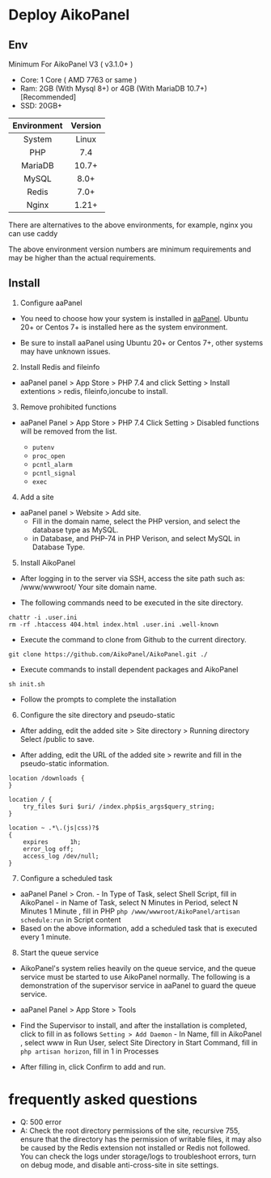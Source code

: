 # Deploy AikoPanel

## Env

Minimum For AikoPanel V3 ( v3.1.0+ )
- Core: 1 Core ( AMD 7763 or same )
- Ram: 2GB (With Mysql 8+) or 4GB (With MariaDB 10.7+) [Recommended]
- SSD: 20GB+


|  Environment  |       Version        |
| :-----------: | :------------------: |
|    System     |        Linux         |
|      PHP      |         7.4          |
|   MariaDB     |        10.7+         |
|    MySQL      |         8.0+         |
|     Redis     |         7.0+         |
|     Nginx     |        1.21+         |

There are alternatives to the above environments, for example, nginx you can use caddy

The above environment version numbers are minimum requirements and may be higher than the actual requirements.

## Install

1. Configure aaPanel

- You need to choose how your system is installed in [aaPanel](https://www.aapanel.com/new/download.html#install). Ubuntu 20+ or Centos 7+ is installed here as the system environment.

- Be sure to install aaPanel using Ubuntu 20+ or Centos 7+, other systems may have unknown issues.

2. Install Redis and fileinfo

- aaPanel panel > App Store > PHP 7.4 and click Setting > Install extentions > redis, fileinfo,ioncube to install.

3. Remove prohibited functions

- aaPanel Panel > App Store > PHP 7.4 Click Setting > Disabled functions will be removed from the list.

  - `putenv`
  - `proc_open`
  - `pcntl_alarm`
  - `pcntl_signal`
  - `exec`

4. Add a site

- aaPanel panel > Website > Add site.
  - Fill in the domain name, select the PHP version, and select the database type as MySQL.
  - in Database, and PHP-74 in PHP Verison, and select MySQL in Database Type.

5. Install AikoPanel

- After logging in to the server via SSH, access the site path such as: /www/wwwroot/ Your site domain name.

- The following commands need to be executed in the site directory.

```
chattr -i .user.ini
rm -rf .htaccess 404.html index.html .user.ini .well-known
```

- Execute the command to clone from Github to the current directory.

```
git clone https://github.com/AikoPanel/AikoPanel.git ./
```

- Execute commands to install dependent packages and AikoPanel

```
sh init.sh
```

- Follow the prompts to complete the installation

6. Configure the site directory and pseudo-static

- After adding, edit the added site > Site directory > Running directory Select /public to save.

- After adding, edit the URL of the added site > rewrite and fill in the pseudo-static information.

```
location /downloads {
}

location / {
    try_files $uri $uri/ /index.php$is_args$query_string;
}

location ~ .*\.(js|css)?$
{
    expires      1h;
    error_log off;
    access_log /dev/null;
}

```

7. Configure a scheduled task

- aaPanel Panel > Cron. - In Type of Task, select Shell Script, fill in AikoPanel - in Name of Task, select N Minutes in Period, select N Minutes 1 Minute
  , fill in PHP `php /www/wwwroot/AikoPanel/artisan schedule:run` in Script
  content
- Based on the above information, add a scheduled task that is executed every 1 minute.

8. Start the queue service

- AikoPanel's system relies heavily on the queue service, and the queue service must be started to use AikoPanel normally. The following is a demonstration of the supervisor service in aaPanel to guard the queue service.

- aaPanel Panel > App Store > Tools

- Find the Supervisor to install, and after the installation is completed, click to fill in as follows `Setting > Add Daemon` - In Name, fill in AikoPanel , select www in Run User,
  select Site Directory in Start Command, fill in `php artisan horizon`, fill in 1 in Processes
- After filling in, click Confirm to add and run.

# frequently asked questions

- Q: 500 error
- A: Check the root directory permissions of the site, recursive 755, ensure that the directory has the permission of writable files, it may also be caused by the Redis extension not installed or Redis not followed. You can check the logs under storage/logs to troubleshoot errors, turn on debug mode, and disable anti-cross-site in site settings.
